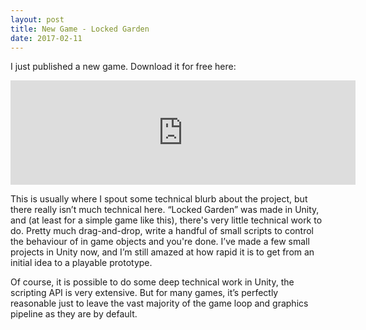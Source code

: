 ```yaml
---
layout: post
title: New Game - Locked Garden
date: 2017-02-11
---
```


I just published a new game. Download it for free here:

<iframe frameborder="0" src="https://itch.io/embed/116243?bg_color=fafafa&amp;fg_color=6d7a61&amp;link_color=6bb545&amp;border_color=89977f" width="552" height="167"></iframe>

This is usually where I spout some technical blurb about the project, but there really isn’t much technical here.
“Locked Garden” was made in Unity, and (at least for a simple game like this), there's very little technical work to do.
Pretty much drag-and-drop, write a handful of small scripts to control the behaviour of in game objects and you're done.
I’ve made a few small projects in Unity now, and I’m still amazed at how rapid it is to get from an initial idea to a playable prototype.

Of course, it is possible to do some deep technical work in Unity, the scripting API is very extensive.
But for many games, it’s perfectly reasonable just to leave the vast majority of the game loop and graphics pipeline as they are by default.

